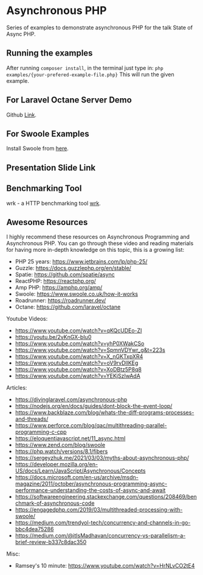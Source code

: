 # Asynchronous PHP
 
Series of examples to demonstrate asynchronous PHP for the talk State of Async PHP. 

## Running the examples

After running `composer install`, in the terminal just type in:
`php examples/{your-prefered-example-file.php}`
This will run the given example. 

## For Laravel Octane Server Demo

Github [Link](https://github.com/Saad-Amjad/laravel-octane-demo).

## For Swoole Examples

Install Swoole from [here](https://www.swoole.co.uk/docs/get-started/installation).

## Presentation Slide Link


## Benchmarking Tool

wrk - a HTTP benchmarking tool [wrk](https://github.com/wg/wrk).


## Awesome Resources 
 
I highly recommend these resources on Asynchronous Programming and Asynchronous PHP.
You can go through these video and reading materials for having more in-depth knowledge on this topic, this is a growing list:

  - PHP 25 years: https://www.jetbrains.com/lp/php-25/
  - Guzzle: https://docs.guzzlephp.org/en/stable/
  - Spatie: https://github.com/spatie/async
  - ReactPHP: https://reactphp.org/
  - Amp PHP: https://amphp.org/amp/
  - Swoole: https://www.swoole.co.uk/how-it-works
  - Roadrunner: https://roadrunner.dev/
  - Octane: https://github.com/laravel/octane

Youtube Videos:
   - https://www.youtube.com/watch?v=qKQcUDEo-ZI
   - https://youtu.be/2vKnGX-bIu0
   - https://www.youtube.com/watch?v=yhP0XWakCSo
   - https://www.youtube.com/watch?v=SpmnVDYwr_g&t=223s
   - https://www.youtube.com/watch?v=X_nGKTxpXR4
   - https://www.youtube.com/watch?v=oV9rvDllKEg
   - https://www.youtube.com/watch?v=XoDBtz5P8q8
   - https://www.youtube.com/watch?v=YEKjSzIwAdA

Articles:
   - https://divinglaravel.com/asynchronous-php
   - https://nodejs.org/en/docs/guides/dont-block-the-event-loop/
   - https://www.backblaze.com/blog/whats-the-diff-programs-processes-and-threads/
   - https://www.perforce.com/blog/qac/multithreading-parallel-programming-c-cpp
   - https://eloquentjavascript.net/11_async.html
   - https://www.zend.com/blog/swoole
   - https://php.watch/versions/8.1/fibers
   - https://sergeyzhuk.me/2021/03/03/myths-about-asynchronous-php/
   - https://developer.mozilla.org/en-US/docs/Learn/JavaScript/Asynchronous/Concepts
   - https://docs.microsoft.com/en-us/archive/msdn-magazine/2011/october/asynchronous-programming-async-performance-understanding-the-costs-of-async-and-await
   - https://softwareengineering.stackexchange.com/questions/208469/benchmark-of-asynchronous-code
   - https://engagedphp.com/2019/03/multithreaded-processing-with-swoole/
   - https://medium.com/trendyol-tech/concurrency-and-channels-in-go-bbc4dea75286
   - https://medium.com/@itIsMadhavan/concurrency-vs-parallelism-a-brief-review-b337c8dac350

Misc: 
  - Ramsey's 10 minute: https://www.youtube.com/watch?v=HrNLvCO2tE4



